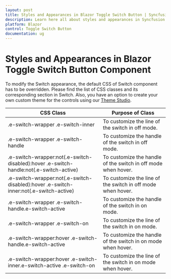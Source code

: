 ```yaml
---
layout: post
title: Styles and Appearances in Blazor Toggle Switch Button | Syncfusion
description: Learn here all about styles and appearances in Syncfusion Blazor Toggle Switch Button component and more.
platform: Blazor
control: Toggle Switch Button 
documentation: ug
---
```


# Styles and Appearances in Blazor Toggle Switch Button Component

To modify the Switch appearance, the default CSS of Switch component has to be overridden. Please find the list of CSS classes and its corresponding section in Switch. Also, you have an option to create your own custom theme for the controls using our [Theme Studio](https://blazor.syncfusion.com/themestudio/?theme=material).

|CSS Class | Purpose of Class |
|-----|-----|
|.e-switch-wrapper .e-switch-inner|To customize the line of the switch in off mode.|
|.e-switch-wrapper .e-switch-handle|To customize the handle of the switch in off mode.|
|.e-switch-wrapper:not(.e-switch-disabled):hover .e-switch-handle:not(.e-switch-active)|To customize the handle of the switch in off mode when hover.|
|.e-switch-wrapper:not(.e-switch-disabled):hover .e-switch-inner:not(.e-switch-active)|To customize the line of the switch in off mode when hover.|
|.e-switch-wrapper .e-switch-handle.e-switch-active|To customize the handle of the switch in on mode.|
|.e-switch-wrapper .e-switch-on|To customize the line of the switch in on mode.|
|.e-switch-wrapper:hover .e-switch-handle.e-switch-active|To customize the handle of the switch in on mode when hover.|
|.e-switch-wrapper:hover .e-switch-inner.e-switch-active .e-switch-on|To customize the line of the switch in on mode when hover.|